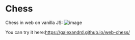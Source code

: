 # Chess

Chess in web on vanilla JS:
![image](https://user-images.githubusercontent.com/90176889/175778672-acfb00be-e122-4ec9-9692-9ab6f1e10bc3.png)

You can try it here:https://galexandrd.github.io/web-chess/
